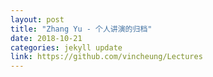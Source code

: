 ```yaml
---
layout: post
title: "Zhang Yu - 个人讲演的归档"
date: 2018-10-21
categories: jekyll update
link: https://github.com/vincheung/Lectures
---
```

